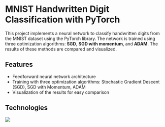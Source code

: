 # MNIST Handwritten Digit Classification with PyTorch

This project implements a neural network to classify handwritten digits from the MNIST dataset using the PyTorch library. The network is trained using three optimization algorithms: **SGD**, **SGD with momentum**, and **ADAM**. The results of these methods are compared and visualized.

## Features

- Feedforward neural network architecture
- Training with three optimization algorithms: Stochastic Gradient Descent (SGD), SGD with Momentum, ADAM
- Visualization of the results for easy comparison

## Technologies
![](https://skillicons.dev/icons?i=python,pytorch)
